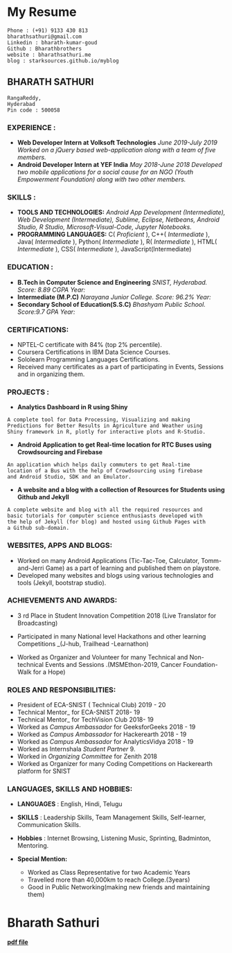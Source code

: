 # My Resume
```
Phone : (+91) 9133 430 813
bharathsathuri@gmail.com
Linkedin : bharath-kumar-goud
Github : Bharathbrothers
website : bharathsathuri.me
blog : starksources.github.io/myblog
```
## BHARATH SATHURI

```
RangaReddy,
Hyderabad
Pin code : 500058
```
### EXPERIENCE :

- **Web Developer Intern at Volksoft Technologies**
    _June 2019-July 2019_
       _Worked on a jQuery based web-application along with a team_
       _of five members._
- **Android Developer Intern at YEF India**
    _May 2018-June 2018_
       _Developed two mobile applications for a social cause for an_
       _NGO (Youth Empowerment Foundation) along with two other_
       _members._

### SKILLS :

- **TOOLS AND TECHNOLOGIES:**
    _Android App Development (Intermediate), Web Development_
    _(Intermediate), Sublime, Eclipse, Netbeans, Android Studio, R_
    _Studio, Microsoft-Visual-Code, Jupyter Notebooks._
- **PROGRAMMING LANGUAGES:**
    C( _Proficient_ ), C++( _Intermediate_ ), Java( _Intermediate_ ),
    Python( _Intermediate_ ), R( _Intermediate_ ), HTML( _Intermediate_ ),
    CSS( _Intermediate_ ), JavaScript(Intermediate)

### EDUCATION :

- **B.Tech in Computer Science and Engineering**
    _SNIST, Hyderabad. Score: 8.89 CGPA Year:_
- **Intermediate (M.P.C)**
    _Narayana Junior College. Score: 96.2% Year:_
- **Secondary School of Education(S.S.C)**
    _Bhashyam Public School. Score:9.7 GPA Year:_

### CERTIFICATIONS:

- NPTEL-C certificate with 84% (top 2% percentile).
- Coursera Certifications in IBM Data Science Courses.
- Sololearn Programming Languages Certifications.
- Received many certificates as a part of participating in
    Events, Sessions and in organizing them.

### PROJECTS :

- **Analytics Dashboard in R using Shiny**
```
A complete tool for Data Processing, Visualizing and making
Predictions for Better Results in Agriculture and Weather using 
Shiny framework in R, plotly for interactive plots and R-Studio.
```
- **Android Application to get Real-time location for RTC Buses using Crowdsourcing and Firebase**

```
An application which helps daily commuters to get Real-time
location of a Bus with the help of Crowdsourcing using firebase
and Android Studio, SDK and an Emulator.
```
- **A website and a blog with a collection of Resources for Students using Github and Jekyll**

```
A complete website and blog with all the required resources and
basic tutorials for computer science enthusiasts developed with
the help of Jekyll (for blog) and hosted using Github Pages with
a Github sub-domain.
```
### WEBSITES, APPS AND BLOGS:

- Worked on many Android Applications (Tic-Tac-Toe,
    Calculator, Tomm-and-Jerri Game) as a part of learning and
    published them on playstore.
- Developed many websites and blogs using various
    technologies and tools (Jekyll, bootstrap studio).

### ACHIEVEMENTS AND AWARDS:

- 3 rd Place in Student Innovation Competition 2018 (Live Translator for Broadcasting)

- Participated in many National level Hackathons and other
    learning Competitions _(J-hub, Trailhead -Learnathon)
- Worked as Organizer and Volunteer for many Technical and
    Non-technical Events and Sessions .(MSMEthon-2019, Cancer  Foundation-Walk for a Hope)

### ROLES AND RESPONSIBILITIES:

- President of ECA-SNIST ( Technical Club) 2019 - 20
- Technical Mentor_ for ECA-SNIST 2018- 19
- Technical Mentor_ for TechVision Club 2018- 19
- Worked as _Campus Ambassador_ for GeeksforGeeks 2018 - 19
- Worked as _Campus Ambassador_ for Hackerearth 2018 - 19
- Worked as _Campus Ambassador_ for AnalyticsVidya 2018 - 19
- Worked as Internshala _Student Partner_ 9.
- Worked in _Organizing Committee_ for Zenith 2018
- Worked as Organizer for many Coding Competitions on
    Hackerearth platform for SNIST

### LANGUAGES, SKILLS AND HOBBIES:

- **LANGUAGES** : English, Hindi, Telugu
- **SKILLS** : Leadership Skills, Team Management Skills, Self-learner, Communication Skills.

- **Hobbies** : Internet Browsing, Listening Music, Sprinting, Badminton, Mentoring.

- **Special Mention:**
    - Worked as Class Representative for two Academic Years
    - Travelled more than 40,000km to reach College.(3years)
    - Good in Public Networking(making new friends and maintaining them)

# Bharath Sathuri
#### [pdf file](/bharathsathuri-resume.pdf) 




